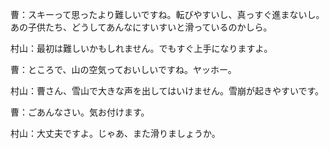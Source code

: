 ﻿曹：スキーって思ったより難しいですね。転びやすいし、真っすぐ進まないし。あの子供たち、どうしてあんなにすいすいと滑っているのかしら。

村山：最初は難しいかもしれません。でもすぐ上手になりますよ。

曹：ところで、山の空気っておいしいですね。ヤッホー。

村山：曹さん、雪山で大きな声を出してはいけません。雪崩が起きやすいです。

曹：ごあんなさい。気お付けます。

村山：大丈夫ですよ。じゃあ、また滑りましょうか。

